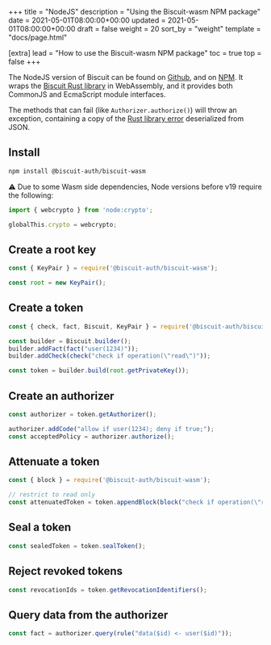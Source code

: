 +++
title = "NodeJS"
description = "Using the Biscuit-wasm NPM package"
date = 2021-05-01T08:00:00+00:00
updated = 2021-05-01T08:00:00+00:00
draft = false
weight = 20
sort_by = "weight"
template = "docs/page.html"

[extra]
lead = "How to use the Biscuit-wasm NPM package"
toc = true
top = false
+++

The NodeJS version of Biscuit can be found on [Github](https://github.com/biscuit-auth/biscuit-wasm),
and on [NPM](https://www.npmjs.com/package/@biscuit-auth/biscuit-wasm). It wraps the
[Biscuit Rust library](https://github.com/biscuit-auth/biscuit-rust) in WebAssembly, and it
provides both CommonJS and EcmaScript module interfaces.

The methods that can fail (like `Authorizer.authorize()`) will throw an exception, containing a
copy of the [Rust library error](https://docs.rs/biscuit-auth/latest/biscuit_auth/error/enum.Token.html)
deserialized from JSON.

## Install

```sh
npm install @biscuit-auth/biscuit-wasm
```

⚠️ Due to some Wasm side dependencies, Node versions before v19 require the following:

```js
import { webcrypto } from 'node:crypto';

globalThis.crypto = webcrypto;
```

## Create a root key

```js
const { KeyPair } = require('@biscuit-auth/biscuit-wasm');

const root = new KeyPair();
```

## Create a token

```js
const { check, fact, Biscuit, KeyPair } = require('@biscuit-auth/biscuit-wasm');

const builder = Biscuit.builder();
builder.addFact(fact("user(1234)"));
builder.addCheck(check("check if operation(\"read\")"));

const token = builder.build(root.getPrivateKey());
```

## Create an authorizer

```js
const authorizer = token.getAuthorizer();

authorizer.addCode("allow if user(1234); deny if true;");
const acceptedPolicy = authorizer.authorize();
```

## Attenuate a token

```js
const { block } = require('@biscuit-auth/biscuit-wasm');

// restrict to read only
const attenuatedToken = token.appendBlock(block("check if operation(\"read\")"));
```

## Seal a token

```js
const sealedToken = token.sealToken();
```

## Reject revoked tokens

```js
const revocationIds = token.getRevocationIdentifiers();
```

## Query data from the authorizer

```js
const fact = authorizer.query(rule("data($id) <- user($id)"));
```
